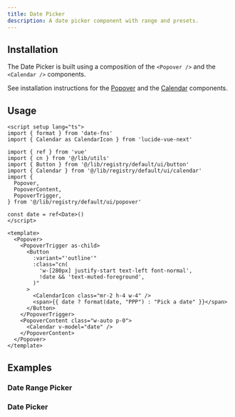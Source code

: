 ```yaml
---
title: Date Picker
description: A date picker component with range and presets.
---
```



<ComponentPreview name="DatePickerDemo"  /> 

## Installation

The Date Picker is built using a composition of the `<Popover />` and the `<Calendar />` components.

See installation instructions for the [Popover](/docs/components/popover#installation) and the [Calendar](/docs/components/calendar#installation) components.

## Usage

```vue
<script setup lang="ts">
import { format } from 'date-fns'
import { Calendar as CalendarIcon } from 'lucide-vue-next'

import { ref } from 'vue'
import { cn } from '@/lib/utils'
import { Button } from '@/lib/registry/default/ui/button'
import { Calendar } from '@/lib/registry/default/ui/calendar'
import {
  Popover,
  PopoverContent,
  PopoverTrigger,
} from '@/lib/registry/default/ui/popover'

const date = ref<Date>()
</script>

<template>
  <Popover>
    <PopoverTrigger as-child>
      <Button
        :variant="'outline'"
        :class="cn(
          'w-[280px] justify-start text-left font-normal',
          !date && 'text-muted-foreground',
        )"
      >
        <CalendarIcon class="mr-2 h-4 w-4" />
        <span>{{ date ? format(date, "PPP") : "Pick a date" }}</span>
      </Button>
    </PopoverTrigger>
    <PopoverContent class="w-auto p-0">
      <Calendar v-model="date" />
    </PopoverContent>
  </Popover>
</template>
```


## Examples

### Date Range Picker

<ComponentPreview name="DatePickerWithRange"  /> 


### Date Picker


<ComponentPreview name="DatePickerDemo"  />